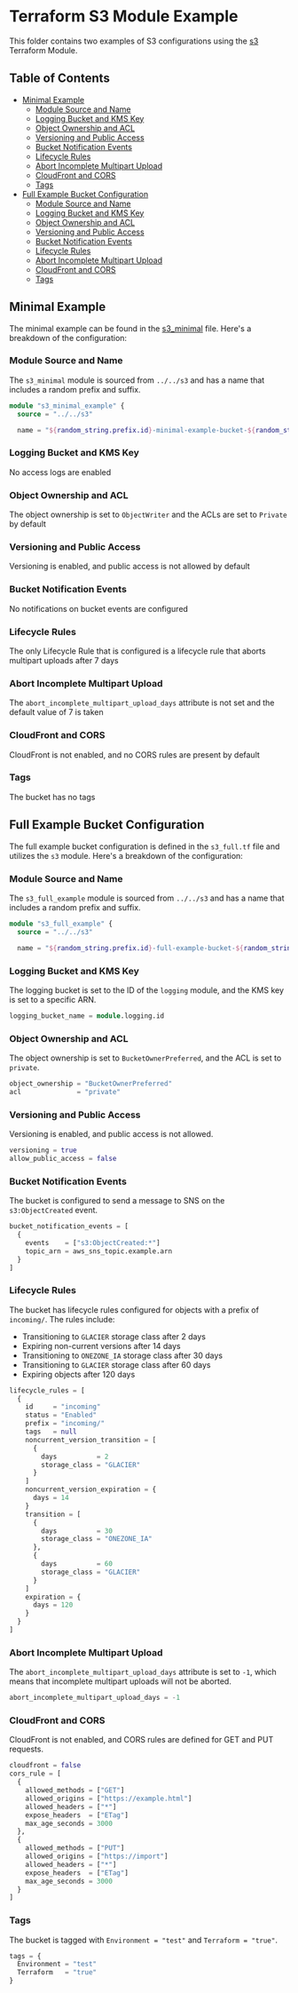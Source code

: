 # Terraform S3 Module Example

This folder contains two examples of S3 configurations using the [s3](../../s3) Terraform Module.

## Table of Contents

* [Minimal Example](#minimal-example)
	+ [Module Source and Name](#module-source-and-name)
	+ [Logging Bucket and KMS Key](#logging-bucket-and-kms-key)
	+ [Object Ownership and ACL](#object-ownership-and-acl)
	+ [Versioning and Public Access](#versioning-and-public-access)
	+ [Bucket Notification Events](#bucket-notification-events)
	+ [Lifecycle Rules](#lifecycle-rules)
	+ [Abort Incomplete Multipart Upload](#abort-incomplete-multipart-upload)
	+ [CloudFront and CORS](#cloudfront-and-cors)
	+ [Tags](#tags)
* [Full Example Bucket Configuration](#full-example-bucket-configuration)
	+ [Module Source and Name](#module-source-and-name-1)
	+ [Logging Bucket and KMS Key](#logging-bucket-and-kms-key-1)
	+ [Object Ownership and ACL](#object-ownership-and-acl-1)
	+ [Versioning and Public Access](#versioning-and-public-access-1)
	+ [Bucket Notification Events](#bucket-notification-events-1)
	+ [Lifecycle Rules](#lifecycle-rules-1)
	+ [Abort Incomplete Multipart Upload](#abort-incomplete-multipart-upload-1)
	+ [CloudFront and CORS](#cloudfront-and-cors-1)
	+ [Tags](#tags-1)


## Minimal Example

The minimal example can be found in the [s3_minimal](./s3_minimal.tf) file.
Here's a breakdown of the configuration:

### Module Source and Name

The `s3_minimal` module is sourced from `../../s3` and has a name that includes a random prefix and suffix.

```terraform
module "s3_minimal_example" {
  source = "../../s3"

  name = "${random_string.prefix.id}-minimal-example-bucket-${random_string.suffix.id}"
```

### Logging Bucket and KMS Key

No access logs are enabled

### Object Ownership and ACL

The object ownership is set to `ObjectWriter` and the ACLs are set to `Private` by default

### Versioning and Public Access

Versioning is enabled, and public access is not allowed by default

### Bucket Notification Events

No notifications on bucket events are configured

### Lifecycle Rules

The only Lifecycle Rule that is configured is a lifecycle rule that aborts multipart uploads after 7 days

### Abort Incomplete Multipart Upload

The `abort_incomplete_multipart_upload_days` attribute is not set and the default value  of 7 is taken

### CloudFront and CORS

CloudFront is not enabled, and no CORS rules are present by default

### Tags

The bucket has no tags

## Full Example Bucket Configuration

The full example bucket configuration is defined in the `s3_full.tf` file and utilizes the `s3` module. Here's a breakdown of the configuration:

### Module Source and Name

The `s3_full_example` module is sourced from `../../s3` and has a name that includes a random prefix and suffix.

```terraform
module "s3_full_example" {
  source = "../../s3"

  name = "${random_string.prefix.id}-full-example-bucket-${random_string.suffix.id}"
```

### Logging Bucket and KMS Key

The logging bucket is set to the ID of the `logging` module, and the KMS key is set to a specific ARN.

```terraform
logging_bucket_name = module.logging.id

```

### Object Ownership and ACL

The object ownership is set to `BucketOwnerPreferred`, and the ACL is set to `private`.

```terraform
object_ownership = "BucketOwnerPreferred"
acl              = "private"
```

### Versioning and Public Access

Versioning is enabled, and public access is not allowed.

```terraform
versioning = true
allow_public_access = false
```

### Bucket Notification Events

The bucket is configured to send a message to SNS on the `s3:ObjectCreated` event.

```terraform
bucket_notification_events = [
  {
    events    = ["s3:ObjectCreated:*"]
    topic_arn = aws_sns_topic.example.arn
  }
]
```

### Lifecycle Rules

The bucket has lifecycle rules configured for objects with a prefix of `incoming/`. The rules include:

* Transitioning to `GLACIER` storage class after 2 days
* Expiring non-current versions after 14 days
* Transitioning to `ONEZONE_IA` storage class after 30 days
* Transitioning to `GLACIER` storage class after 60 days
* Expiring objects after 120 days

```terraform
lifecycle_rules = [
  {
    id     = "incoming"
    status = "Enabled"
    prefix = "incoming/"
    tags   = null
    noncurrent_version_transition = [
      {
        days          = 2
        storage_class = "GLACIER"
      }
    ]
    noncurrent_version_expiration = {
      days = 14
    }
    transition = [
      {
        days          = 30
        storage_class = "ONEZONE_IA"
      },
      {
        days          = 60
        storage_class = "GLACIER"
      }
    ]
    expiration = {
      days = 120
    }
  }
]
```

### Abort Incomplete Multipart Upload

The `abort_incomplete_multipart_upload_days` attribute is set to `-1`, which means that incomplete multipart uploads will not be aborted.

```terraform
abort_incomplete_multipart_upload_days = -1
```

### CloudFront and CORS

CloudFront is not enabled, and CORS rules are defined for GET and PUT requests.

```terraform
cloudfront = false
cors_rule = [
  {
    allowed_methods = ["GET"]
    allowed_origins = ["https://example.html"]
    allowed_headers = ["*"]
    expose_headers  = ["ETag"]
    max_age_seconds = 3000
  },
  {
    allowed_methods = ["PUT"]
    allowed_origins = ["https://import"]
    allowed_headers = ["*"]
    expose_headers  = ["ETag"]
    max_age_seconds = 3000
  }
]
```

### Tags

The bucket is tagged with `Environment = "test"` and `Terraform = "true"`.

```terraform
tags = {
  Environment = "test"
  Terraform   = "true"
}
```